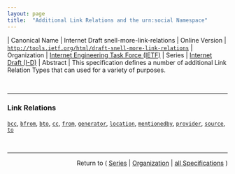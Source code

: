 ```yaml
---
layout: page
title:  "Additional Link Relations and the urn:social Namespace"
---
```


| Canonical Name | Internet Draft snell-more-link-relations
| Online Version | [`http://tools.ietf.org/html/draft-snell-more-link-relations`](http://tools.ietf.org/html/draft-snell-more-link-relations)
| Organization | [Internet Engineering Task Force (IETF)](..)
| Series | [Internet Draft (I-D)](.)
| Abstract | This specification defines a number of additional Link Relation Types that can used for a variety of purposes.

<br/>
<hr/>

### Link Relations

[`bcc`](/concepts/link-relation/bcc "This specification defines a number of additional Link Relation Types that can used for a variety of purposes."), [`bfrom`](/concepts/link-relation/bfrom "This specification defines a number of additional Link Relation Types that can used for a variety of purposes."), [`bto`](/concepts/link-relation/bto "This specification defines a number of additional Link Relation Types that can used for a variety of purposes."), [`cc`](/concepts/link-relation/cc "This specification defines a number of additional Link Relation Types that can used for a variety of purposes."), [`from`](/concepts/link-relation/from "This specification defines a number of additional Link Relation Types that can used for a variety of purposes."), [`generator`](/concepts/link-relation/generator "This specification defines a number of additional Link Relation Types that can used for a variety of purposes."), [`location`](/concepts/link-relation/location "This specification defines a number of additional Link Relation Types that can used for a variety of purposes."), [`mentionedby`](/concepts/link-relation/mentionedby "This specification defines a number of additional Link Relation Types that can used for a variety of purposes."), [`provider`](/concepts/link-relation/provider "This specification defines a number of additional Link Relation Types that can used for a variety of purposes."), [`source`](/concepts/link-relation/source "This specification defines a number of additional Link Relation Types that can used for a variety of purposes."), [`to`](/concepts/link-relation/to "This specification defines a number of additional Link Relation Types that can used for a variety of purposes.")



<br/>
<hr/>

<p style="text-align: right">Return to ( <a href="./">Series</a> | <a href="../">Organization</a> | <a href="../../">all Specifications</a> )</p>